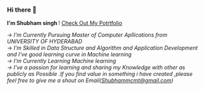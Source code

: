 ### Hi there 👋
 <b>I'm Shubham singh </b>! [Check Out My Potrtfolio ](https://shubmsingh.github.io/Shubhamsingh.github.io/)
 
 -> <i>I'm Currently Pursuing Master of Computer Apllications from UNIVERSITY OF HYDERABAD</i>
 <br>
 -> <i>I'm Skilled in Data Structure and Algorithm and Application Development and I've good learning curve in Machine learning
 <br>
 -> <i>I'm Currently Learning Machine learning
 <br>
 -> I've a passion for learning and sharing my Knowledge with other as publicly as Possible .If you find value in something i have created ,please feel free to give me a shout on Email(Shubhammcmt@gmail.com)  
<!--
**shubmSingh/shubmSingh** is a ✨ _special_ ✨ repository because its `README.md` (this file) appears on your GitHub profile.

Here are some ideas to get you started:

- 🔭 I’m currently working on ...
- 🌱 I’m currently learning ...
- 👯 I’m looking to collaborate on ...
- 🤔 I’m looking for help with ...
- 💬 Ask me about ...
- 📫 How to reach me: ...
- 😄 Pronouns: ...
- ⚡ Fun fact: ...
-->
